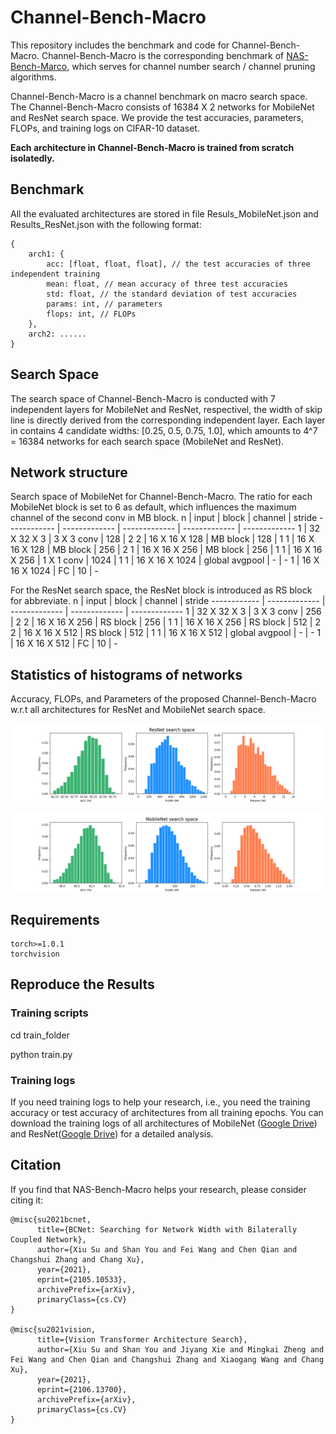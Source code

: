 # Channel-Bench-Macro

This repository includes the benchmark and code for Channel-Bench-Macro. Channel-Bench-Macro is the corresponding benchmark of [NAS-Bench-Marco](https://github.com/xiusu/NAS-Bench-Macro), which serves for channel number search / channel pruning algorithms.

Channel-Bench-Macro is a channel benchmark on macro search space. The Channel-Bench-Macro consists of 16384 X 2 networks for MobileNet and ResNet search space. We provide the test accuracies, parameters, FLOPs, and training logs on CIFAR-10 dataset.

**Each architecture in Channel-Bench-Macro is trained from scratch isolatedly.**


## Benchmark

All the evaluated architectures are stored in file Resuls_MobileNet.json and Results_ResNet.json with the following format:

```
{
    arch1: {
        acc: [float, float, float], // the test accuracies of three independent training
        mean: float, // mean accuracy of three test accuracies
        std: float, // the standard deviation of test accuracies
        params: int, // parameters
        flops: int, // FLOPs 
    },
    arch2: ......
}

```

## Search Space


The search space of Channel-Bench-Macro is conducted with 7 independent layers for MobileNet and ResNet, respectivel, the width of skip line is directly derived from the corresponding independent layer. Each layer in contains 4 candidate widths: [0.25, 0.5, 0.75, 1.0], which amounts to 4^7 = 16384 networks for each search space (MobileNet and ResNet).

## Network structure

Search space of MobileNet for Channel-Bench-Macro. The ratio for each MobileNet block is set to 6 as default, which influences the maximum channel of the second conv in MB block.
n | input | block | channel | stride
------------ | ------------- | ------------- | ------------- | ------------- 
1 | 32 X 32 X 3 | 3 X 3 conv  | 128 | 2
2 | 16 X 16 X 128 | MB block  | 128 | 1
1 | 16 X 16 X 128 | MB block  | 256 | 2
1 | 16 X 16 X 256 | MB block  | 256 | 1
1 | 16 X 16 X 256 | 1 X 1 conv  | 1024 | 1
1 | 16 X 16 X 1024 | global avgpool  | - | -
1 | 16 X 16 X 1024 | FC  | 10 | -

For the ResNet search space, the ResNet block is introduced as RS block for abbreviate.
n | input | block | channel | stride
------------ | ------------- | ------------- | ------------- | ------------- 
1 | 32 X 32 X 3 | 3 X 3 conv  | 256 | 2
2 | 16 X 16 X 256 | RS block  | 256 | 1
1 | 16 X 16 X 256 | RS block  | 512 | 2
2 | 16 X 16 X 512 | RS block  | 512 | 1
1 | 16 X 16 X 512 | global avgpool  | - | -
1 | 16 X 16 X 512 | FC  | 10 | -

## Statistics of histograms of networks

Accuracy, FLOPs, and Parameters of the proposed Channel-Bench-Macro w.r.t all architectures for ResNet and MobileNet search space.

![ResNet](pics/ResNet.png)

![MobileNet](pics/MobileNet.png)

## Requirements

```
torch>=1.0.1
torchvision
```

## Reproduce the Results
### Training scripts
cd train_folder

python train.py

### Training logs
If you need training logs to help your research, i.e., you need the training accuracy or test accuracy of architectures from all training epochs. You can download the training logs of all architectures of MobileNet ([Google Drive](https://drive.google.com/drive/folders/1-bNfZuU00ZavhH8_ojlPPtJHTpNuBu9G?usp=sharing)) and ResNet([Google Drive](https://drive.google.com/drive/folders/1-bNfZuU00ZavhH8_ojlPPtJHTpNuBu9G?usp=sharing)) for a detailed analysis.

## Citation

If you find that NAS-Bench-Macro helps your research, please consider citing it:

```
@misc{su2021bcnet,
      title={BCNet: Searching for Network Width with Bilaterally Coupled Network}, 
      author={Xiu Su and Shan You and Fei Wang and Chen Qian and Changshui Zhang and Chang Xu},
      year={2021},
      eprint={2105.10533},
      archivePrefix={arXiv},
      primaryClass={cs.CV}
}

@misc{su2021vision,
      title={Vision Transformer Architecture Search}, 
      author={Xiu Su and Shan You and Jiyang Xie and Mingkai Zheng and Fei Wang and Chen Qian and Changshui Zhang and Xiaogang Wang and Chang Xu},
      year={2021},
      eprint={2106.13700},
      archivePrefix={arXiv},
      primaryClass={cs.CV}
}
```

